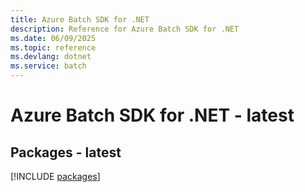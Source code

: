 ```yaml
---
title: Azure Batch SDK for .NET
description: Reference for Azure Batch SDK for .NET
ms.date: 06/09/2025
ms.topic: reference
ms.devlang: dotnet
ms.service: batch
---
```

# Azure Batch SDK for .NET - latest
## Packages - latest
[!INCLUDE [packages](batch-index.md)]